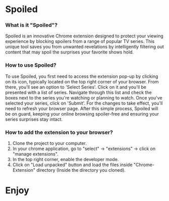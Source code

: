 # Spoiled
<h3>
    What is it "Spoiled"?
</h3>
<div>
    Spoiled is an innovative Chrome extension designed to protect your viewing experience by blocking spoilers from a 
    range of popular TV series. This unique tool saves you from unwanted revelations by intelligently filtering out content
    that may spoil the surprises your favorite shows hold. 
</div>
<h3>
    How to use Spoiled?
</h3>

<div>
    To use Spoiled, you first need to access the extension pop-up by clicking on its icon, typically located on the top 
    right corner of your browser. From there, you'll see an option to 'Select Series'. Click on it and you'll be 
    presented with a list of series. Navigate through this list and check the boxes next to the series you're watching 
    or planning to watch. Once you've selected your series, click on 'Submit'. For the changes to take effect, you'll 
    need to refresh your browser page. After this simple process, Spoiled will be on guard, keeping your online browsing
    spoiler-free and ensuring your series surprises stay intact.
</div>

<h3>
    How to add the extension to your browser?
</h3>

<ol>
    <li>
        Clone the project to your computer.
    </li>
    <li>
        In your chrome application, go to "select" -> "extensions" -> click on "manage extensions".
    </li>
    <li>
        In the top right corner, enable the developer mode.
    </li>
    <li>
        Click on "Load unpacked" button and load the files inside "Chrome-Extension" directory (Inside the directory you 
        cloned).
    </li>
</ol>

# Enjoy
